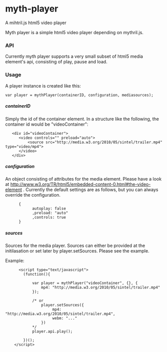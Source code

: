 # myth-player
A mihtril.js html5 video player

Myth player is a simple html5 video player depending on mythril.js.

### API

Currently myth player supports a very small subset of html5 media element's api, consisting of play, pause and load. 

### Usage

A player instance is created like this: 

```
var player = mythPlayer(containerID, configuration, mediasources);
```
##### containerID
Simply the id of the container element. In a structure like the following, the container id would be "videoContainer":

```
   <div id="videoContainer">
      <video controls="" preload="auto">
          <source src="http://media.w3.org/2010/05/sintel/trailer.mp4" type="video/mp4">
      </video>
   </div>
```

##### configuration

An object consisting of attributes for the media element. Please have a look at http://www.w3.org/TR/html5/embedded-content-0.html#the-video-element . Currently the default settings are as follows, but you can always override the configuration.

```
      {
            autoplay: false
            ,preload: "auto"
            ,controls: true
      }
```

##### sources

Sources for the media player. Sources can either be provided at the initilasation or set later by player.setSources. Please see the example.



Example:
```
      <script type="text/javascript">
        (function(){

            var player = mythPlayer("videoContainer", {}, {
                mp4: "http://media.w3.org/2010/05/sintel/trailer.mp4"
            });

            /* or 
                player.setSources({
                     mp4: "http://media.w3.org/2010/05/sintel/trailer.mp4",
                     webm: "..."
                })
            */
            player.api.play();

        })();
    </script>
```
